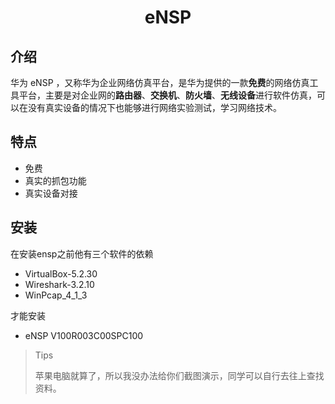 <h1 align="center">eNSP</h1>

## 介绍

华为 eNSP ，又称华为企业网络仿真平台，是华为提供的一款**免费**的网络仿真工具平台，主要是对企业网的**路由器**、**交换机**、**防火墙**、**无线设备**进行软件仿真，可以在没有真实设备的情况下也能够进行网络实验测试，学习网络技术。

## 特点

- 免费
- 真实的抓包功能
- 真实设备对接

## 安装

在安装ensp之前他有三个软件的依赖

- VirtualBox-5.2.30
- Wireshark-3.2.10
- WinPcap_4_1_3

才能安装

- eNSP V100R003C00SPC100

> Tips
>
> ​	苹果电脑就算了，所以我没办法给你们截图演示，同学可以自行去往上查找资料。


